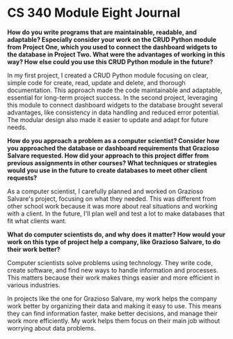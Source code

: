 # CS 340 Module Eight Journal
**How do you write programs that are maintainable, readable, and adaptable? Especially consider your work on the CRUD Python module from Project One, which you used to connect the dashboard widgets to the database in Project Two. What were the advantages of working in this way? How else could you use this CRUD Python module in the future?**

In my first project, I created a CRUD Python module focusing on clear, simple code for create, read, update and delete, and thorough documentation. This approach made the code maintainable and adaptable, essential for long-term project success. In the second project, leveraging this module to connect dashboard widgets to the database brought several advantages, like consistency in data handling and reduced error potential. The modular design also made it easier to update and adapt for future needs.


**How do you approach a problem as a computer scientist? Consider how you approached the database or dashboard requirements that Grazioso Salvare requested. How did your approach to this project differ from previous assignments in other courses? What techniques or strategies would you use in the future to create databases to meet other client requests?**


As a computer scientist, I carefully planned and worked on Grazioso Salvare's project, focusing on what they needed. This was different from other school work because it was more about real situations and working with a client. In the future, I'll plan well and test a lot to make databases that fit what clients want.


**What do computer scientists do, and why does it matter? How would your work on this type of project help a company, like Grazioso Salvare, to do their work better?**


Computer scientists solve problems using technology. They write code, create software, and find new ways to handle information and processes. This matters because their work makes things easier and more efficient in various industries.

In projects like the one for Grazioso Salvare, my work helps the company work better by organizing their data and making it easy to use. This means they can find information faster, make better decisions, and manage their work more efficiently. My work helps them focus on their main job without worrying about data problems.




